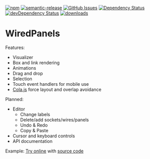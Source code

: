 [![npm](https://img.shields.io/npm/v/WiredPanels.svg)](https://www.npmjs.com/package/WiredPanels)
[![semantic-release](https://img.shields.io/badge/%20%20%F0%9F%93%A6%F0%9F%9A%80-semantic--release-e10079.svg)](https://github.com/arlac77/WiredPanels)
[![GitHub Issues](https://img.shields.io/github/issues/arlac77/WiredPanels.svg?style=flat-square)](https://github.com/arlac77/WiredPanels/issues)
[![Dependency Status](https://david-dm.org/arlac77/WiredPanels.svg)](https://david-dm.org/arlac77/WiredPanels)
[![devDependency Status](https://david-dm.org/arlac77/WiredPanels/dev-status.svg)](https://david-dm.org/arlac77/WiredPanels#info=devDependencies)
[![downloads](http://img.shields.io/npm/dm/WiredPanels.svg?style=flat-square)](https://npmjs.org/package/WiredPanels)

# WiredPanels

Features:
- Visualizer
- Box and link rendering
- Animations
- Drag and drop
- Selection
- Touch event handlers for mobile use
- [Cola.js](http://marvl.infotech.monash.edu/webcola/) force layout and overlap avoidance

Planned:
- Editor
    - Change labels
    - Delete/add sockets/wires/panels
    - Undo & Redo
    - Copy & Paste
- Cursor and keyboard controls
- API documentation

Example:
[Try online](http://symatem.github.io) with [source code](https://github.com/Symatem/symatem.github.io/blob/master/public/js/SymatemVisualizer.js)
